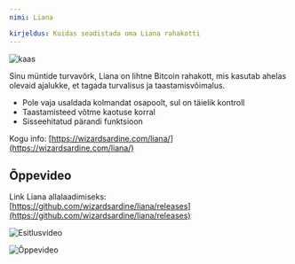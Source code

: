 ```yaml
---
nimi: Liana

kirjeldus: Kuidas seadistada oma Liana rahakotti
---
```


![kaas](assets/cover.webp)

Sinu müntide turvavõrk, Liana on lihtne Bitcoin rahakott, mis kasutab ahelas olevaid ajalukke, et tagada turvalisus ja taastamisvõimalus.

- Pole vaja usaldada kolmandat osapoolt, sul on täielik kontroll
- Taastamisteed võtme kaotuse korral
- Sisseehitatud pärandi funktsioon

Kogu info: [https://wizardsardine.com/liana/](https://wizardsardine.com/liana/)

## Õppevideo

Link Liana allalaadimiseks: [https://github.com/wizardsardine/liana/releases](https://github.com/wizardsardine/liana/releases)

![Esitlusvideo](https://youtu.be/siuLmQo1lM8)

![Õppevideo](https://youtu.be/JrG4WMVPZDQ)